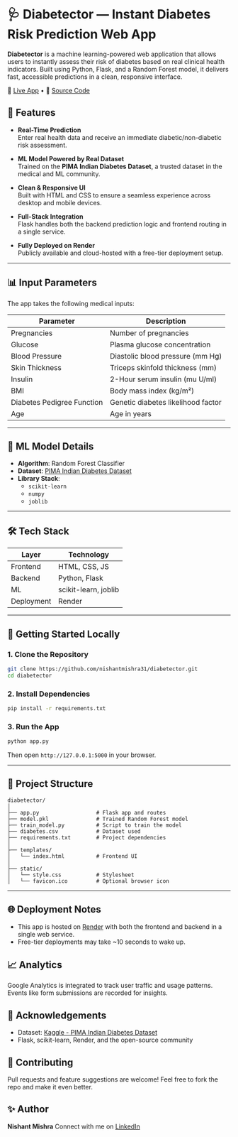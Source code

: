 
# 🩺 Diabetector — Instant Diabetes Risk Prediction Web App

**Diabetector** is a machine learning-powered web application that allows users to instantly assess their risk of diabetes based on real clinical health indicators. Built using Python, Flask, and a Random Forest model, it delivers fast, accessible predictions in a clean, responsive interface.

🚀 [Live App](https://diabetector.onrender.com) • 🧠 [Source Code](https://github.com/nishantmishra31/diabetector)

## 🧩 Features

- **Real-Time Prediction**  
  Enter real health data and receive an immediate diabetic/non-diabetic risk assessment.

- **ML Model Powered by Real Dataset**  
  Trained on the **PIMA Indian Diabetes Dataset**, a trusted dataset in the medical and ML community.

- **Clean & Responsive UI**  
  Built with HTML and CSS to ensure a seamless experience across desktop and mobile devices.

- **Full-Stack Integration**  
  Flask handles both the backend prediction logic and frontend routing in a single service.

- **Fully Deployed on Render**  
  Publicly available and cloud-hosted with a free-tier deployment setup.

---

## 📊 Input Parameters

The app takes the following medical inputs:

| Parameter         | Description                                 |
|------------------|---------------------------------------------|
| Pregnancies       | Number of pregnancies                       |
| Glucose           | Plasma glucose concentration                |
| Blood Pressure    | Diastolic blood pressure (mm Hg)            |
| Skin Thickness    | Triceps skinfold thickness (mm)             |
| Insulin           | 2-Hour serum insulin (mu U/ml)              |
| BMI               | Body mass index (kg/m²)                     |
| Diabetes Pedigree Function | Genetic diabetes likelihood factor |
| Age               | Age in years                                |

---

## 🧠 ML Model Details

- **Algorithm**: Random Forest Classifier
- **Dataset**: [PIMA Indian Diabetes Dataset](https://www.kaggle.com/datasets/uciml/pima-indians-diabetes-database)
- **Library Stack**:
  - `scikit-learn`
  - `numpy`
  - `joblib`

---

## 🛠️ Tech Stack

| Layer        | Technology           |
|--------------|----------------------|
| Frontend     | HTML, CSS, JS        |
| Backend      | Python, Flask        |
| ML           | scikit-learn, joblib |
| Deployment   | Render               |

---

## 🚀 Getting Started Locally

### 1. Clone the Repository
```bash
git clone https://github.com/nishantmishra31/diabetector.git
cd diabetector
````

### 2. Install Dependencies

```bash
pip install -r requirements.txt
```

### 3. Run the App

```bash
python app.py
```

Then open `http://127.0.0.1:5000` in your browser.

---

## 📁 Project Structure

```
diabetector/
│
├── app.py                  # Flask app and routes
├── model.pkl               # Trained Random Forest model
├── train_model.py          # Script to train the model
├── diabetes.csv            # Dataset used
├── requirements.txt        # Project dependencies
│
├── templates/
│   └── index.html          # Frontend UI
│
├── static/
│   └── style.css           # Stylesheet
│   └── favicon.ico         # Optional browser icon
```

---

## 🌐 Deployment Notes

* This app is hosted on [Render](https://render.com) with both the frontend and backend in a single web service.
* Free-tier deployments may take \~10 seconds to wake up.

## 📈 Analytics

Google Analytics is integrated to track user traffic and usage patterns. Events like form submissions are recorded for insights.

## 🙌 Acknowledgements

* Dataset: [Kaggle - PIMA Indian Diabetes Dataset](https://www.kaggle.com/datasets/uciml/pima-indians-diabetes-database)
* Flask, scikit-learn, Render, and the open-source community

## 🤝 Contributing

Pull requests and feature suggestions are welcome! Feel free to fork the repo and make it even better.

## ✨ Author

**Nishant Mishra**
Connect with me on [LinkedIn](https://linkedin.com/in/nishant-mishra-)

